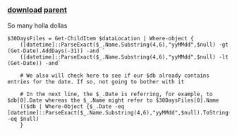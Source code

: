 ﻿---
pid:            6010
parent:         6009
children:       
poster:         holladolla
title:          
date:           2015-09-08 19:53:55
description:    So many holla dollas
format:         posh
---

# 

### [download](6010.ps1) [parent](6009.md) 

So many holla dollas

```posh
$30DaysFiles = Get-ChildItem $dataLocation | Where-object {
    ([datetime]::ParseExact($_.Name.Substring(4,6),"yyMMdd",$null) -gt (Get-Date).AddDays(-31)) -and `
    ([datetime]::ParseExact($_.Name.Substring(4,6),"yyMMdd",$null) -lt (Get-Date)) -and`
    
    # We also will check here to see if our $db already contains entries for the date. If so, not going to bother with it

    # In the next line, the $_.Date is referring, for example, to $db[0].Date whereas the $_.Name might refer to $30DaysFiles[0].Name
    (($db | Where-Object {$_.Date -eq [datetime]::ParseExact($_.Name.Substring(4,6),"yyMMdd",$null).ToString("MM/dd/yyyy")}) -eq $null)
    }
```
